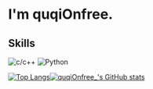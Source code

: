 # I'm quqiOnfree.
## Skills
![c/c++](https://img.shields.io/badge/-c/c++-blue?style=for-the-badge&logo=c&logoColor=white)
![Python](https://img.shields.io/badge/python-blue?style=for-the-badge&logo=Python&logoColor=white)

[![Top Langs](https://github-readme-stats.vercel.app/api/top-langs/?username=quqiOnfree)](https://github.com/anuraghazra/github-readme-stats)[![quqiOnfree_'s GitHub stats](https://github-readme-stats.vercel.app/api?username=quqiOnfree)](https://github.com/anuraghazra/github-readme-stats)
